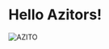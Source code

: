 # Hello Azitors!
![AZITO](https://pbs.twimg.com/profile_banners/985885930115354624/1653814450/1500x500)
